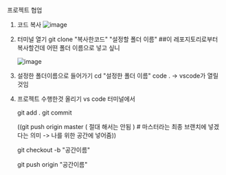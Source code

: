 프로젝트 협업
1. 코드 복사
![image](https://github.com/user-attachments/assets/8f068c24-162e-4c6e-b40b-71134f28f78e)

2. 터미널 열기
   git clone "복사한코드" "설정할 폴더 이름" ##이 레포지토리로부터 복사할건데 어떤 폴더 이름으로 넣고 싶니 
   
   ![image](https://github.com/user-attachments/assets/29faeb6d-97ba-4208-b333-0210555975d8)

3. 설정한 폴더이름으로 들어가기
   cd "설정한 폴더 이름"
   code . 
-> vscode가 열릴것임
4. 프로젝트 수행한것 올리기
   vs code 터미널에서 
   
   git add .
   git commit

   ((git push origin master ( 절대 해서는 안됨 ) # 마스터라는 최종 브랜치에 넣겠다는 의미
   -> 나를 위한 공간에 넣어줌))
   
   git checkout -b "공간이름"
   
   git push origin "공간이름"
   
   
